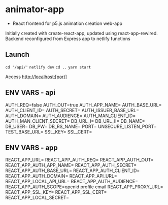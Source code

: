 # animator-app

* React frontend for p5.js animation creation web-app

Initially created with create-react-app, updated using react-app-rewired.
Backend reconfigured from Express app to netlify functions

## Launch

`cd '/api/'`
`netlify dev`
`cd ..`
`yarn start`

Access [http://localhost:[port]](http://localhost:[port])

## ENV VARS - api

AUTH_REQ=false
AUTH_OUT=true
AUTH_APP_NAME=
AUTH_BASE_URL=
AUTH_CLIENT_ID=
AUTH_SECRET=
AUTH_ISSUER_BASE_URL=
AUTH_DOMAIN=
AUTH_AUDIENCE=
AUTH_MAN_CLIENT_ID=
AUTH_MAN_CLIENT_SECRET=
DB_URL_I=
DB_URL_II=
DB_NAME=
DB_USER=
DB_PW=
DB_RS_NAME=
PORT=
UNSECURE_LISTEN_PORT=
TEST_BASE_URL=
SSL_KEY= 
SSL_CERT=

## ENV VARS - app 

REACT_APP_URL=
REACT_APP_AUTH_REQ=
REACT_APP_AUTH_OUT=
REACT_APP_AUTH_APP_NAME=
REACT_APP_AUTH_SECRET=
REACT_APP_AUTH_BASE_URL=
REACT_APP_AUTH_CLIENT_ID=
REACT_APP_AUTH_DOMAIN=
REACT_APP_API_URL=
REACT_APP_LOCAL_API_URL=
REACT_APP_AUTH_AUDIENCE=
REACT_APP_AUTH_SCOPE=openid profile email
REACT_APP_PROXY_URL=
REACT_APP_SSL_KEY=
REACT_APP_SSL_CERT=
REACT_APP_LOCAL_SECRET=
